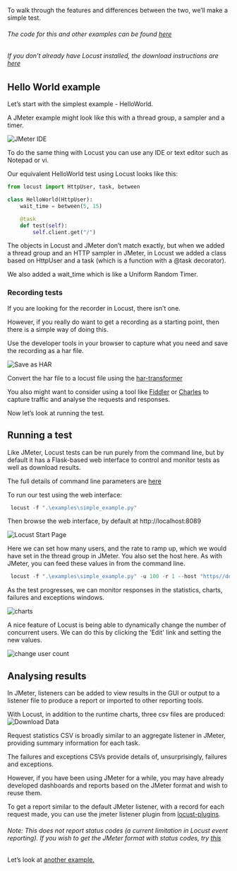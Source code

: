 To walk through the features and differences between the two, we’ll make a simple test.

###### The code for this and other examples can be found [here](./examples)

###### If you don’t already have Locust installed, the download instructions are [here](https://docs.locust.io/en/latest/installation.html)

## Hello World example
Let’s start with the simplest example - HelloWorld.

A JMeter example might look like this with a thread group, a sampler and a timer.

![JMeter IDE](./images/jmeter_ide.png "JMeter IDE")

To do the same thing with Locust you can use any IDE or text editor such as Notepad or vi.

Our equivalent HelloWorld test using Locust looks like this:

```python
from locust import HttpUser, task, between

class HelloWorld(HttpUser):
    wait_time = between(5, 15)

    @task
    def test(self):
        self.client.get("/")
```


The objects in Locust and JMeter don’t match exactly, but when we added a thread group and an HTTP sampler in JMeter, in Locust we added a class based on HttpUser and a task (which is a function with a @task decorator).

We also added a wait_time which is like a Uniform Random Timer.

### Recording tests
If you are looking for the recorder in Locust, there isn’t one.

However, if you really do want to get a recording as a starting point, then there is a simple way of doing this.

Use the developer tools in your browser to capture what you need and save the recording as a har file.

![Save as HAR](./images/save_as_har.png "Save as HAR")

Convert the har file to a locust file using the [har-transformer](https://pypi.org/project/har-transformer/)

You also might want to consider using a tool like [Fiddler](https://www.telerik.com/fiddler) or [Charles](https://www.charlesproxy.com/) to capture traffic and analyse the requests and responses.

Now let’s look at running the test.

## Running a test
Like JMeter, Locust tests can be run purely from the command line, but by default it has a Flask-based web interface to control and monitor tests as well as download results.

The full details of command line parameters are [here](https://docs.locust.io/en/latest/configuration.html)

To run our test using the web interface:
```python
 locust -f ".\examples\simple_example.py"
```
Then browse the web interface, by default at http://localhost:8089

![Locust Start Page](./images/vscode_web_start.png "Locust Start Page")

Here we can set how many users, and the rate to ramp up, which we would have set in the thread group in JMeter. You also set the host here. As with JMeter, you can feed these values in from the command line.

```python
 locust -f ".\examples\simple_example.py" -u 100 -r 1 --host "https//demoblaze.com"
```

As the test progresses, we can monitor responses in the statistics, charts, failures and exceptions windows.

![charts](./images/vscode_web_charts.png "charts")

A nice feature of Locust is being able to dynamically change the number of concurrent users. We can do this by clicking the 'Edit' link and setting the new values.

![change user count](./images/change_user_count.png "change user count")

## Analysing results
In JMeter, listeners can be added to view results in the GUI or output to a listener file to produce a report or imported to other reporting tools.

With Locust, in addition to the runtime charts, three csv files are produced:
![Download Data](./images/download_data.png "Download Data")

Request statistics CSV is broadly similar to an aggregate listener in JMeter, providing summary information for each task.

The failures and exceptions CSVs provide details of, unsurprisingly, failures and exceptions.

However, if you have been using JMeter for a while, you may have already developed dashboards and reports based on the JMeter format and wish to reuse them.

To get a report similar to the default JMeter listener, with a record for each request made, you can use the jmeter listener plugin from [locust-plugins](https://github.com/SvenskaSpel/locust-plugins/blob/master/locust_plugins/jmeter_listener.py).

###### Note: This does not report status codes (a current limitation in Locust event reporting). If you wish to get the JMeter format with status codes, try [this](https://github.com/howardosborne/locust_jmeter_listener)

Let’s look at [another example.](./more_complex_example.md)
